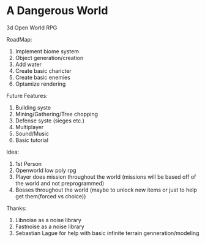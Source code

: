 # A Dangerous World

3d Open World RPG
 
RoadMap:
1. Implement biome system
2. Object generation/creation
3. Add water
4. Create basic charicter
5. Create basic enemies
6. Optamize rendering

Future Features:
1. Building syste
2. Mining/Gathering/Tree chopping
3. Defense syste (sieges etc.)
4. Multiplayer
5. Sound/Music
6. Basic tutorial

Idea:
1. 1st Person
2. Openworld low poly rpg
3. Player does mission throughout the world (missions will be based off of the world and not preprogrammed)
4. Bosses throughout the world (maybe to unlock new items or just to help get them(forced vs choice))

Thanks:
1. Libnoise as a noise library
2. Fastnoise as a noise library
3. Sebastian Lague for help with basic infinite terrain genneration/modeling
